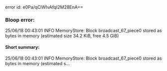 error id: e0Pa/qClWlvAfqI2M28EnA==
### Bloop error:

25/06/18 00:43:01 INFO MemoryStore: Block broadcast_67_piece0 stored as bytes in memory (estimated size 34.2 KiB, free 4.5 GiB)
#### Short summary: 

25/06/18 00:43:01 INFO MemoryStore: Block broadcast_67_piece0 stored as bytes in memory (estimated s...